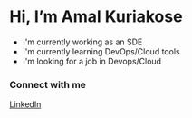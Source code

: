 # Hi, I’m Amal Kuriakose

* I'm currently working as an SDE
* I'm currently learning DevOps/Cloud tools
* I'm looking for a job in Devops/Cloud

### Connect with me
[LinkedIn](https://linkedin.com/in/amal-kuriakose-457b0916a)
